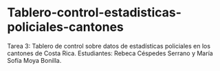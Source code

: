 # Tablero-control-estadisticas-policiales-cantones
Tarea 3: Tablero de control sobre datos de estadísticas policiales en los cantones de Costa Rica.
Estudiantes: Rebeca Céspedes Serrano y María Sofía Moya Bonilla.

